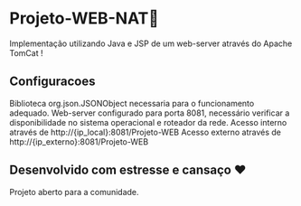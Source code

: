 # Projeto-WEB-NAT📜

Implementação utilizando Java e JSP de um web-server através do Apache TomCat !

## Configuracoes 

  Biblioteca org.json.JSONObject necessaria para o funcionamento adequado.
  Web-server configurado para porta 8081, necessário verificar a disponibilidade no sistema operacional e roteador da rede.
  Acesso interno através de http://{ip_local}:8081/Projeto-WEB
  Acesso externo através de http://{ip_externo}:8081/Projeto-WEB

## Desenvolvido com estresse e cansaço  ❤️

Projeto aberto para a comunidade.
